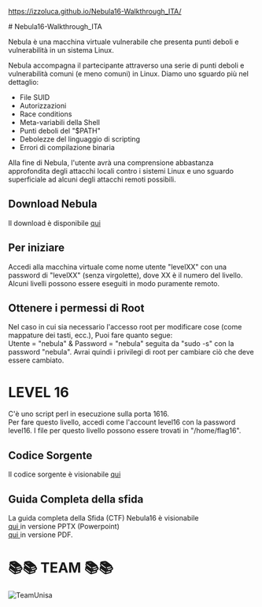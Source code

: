 <p> <a href="https://izzoluca.github.io/Nebula16-Walkthrough_ITA/"> https://izzoluca.github.io/Nebula16-Walkthrough_ITA/ </a>  </p>
# Nebula16-Walkthrough_ITA

<p> Nebula è una macchina virtuale vulnerabile che presenta punti deboli e vulnerabilità in un sistema Linux. </p>

Nebula accompagna il partecipante attraverso una serie di punti deboli e vulnerabilità comuni (e meno comuni) in Linux. Diamo uno sguardo più nel dettaglio:

<ul>
<li>File SUID</li>
<li>Autorizzazioni</li>
<li>Race conditions</li>
<li>Meta-variabili della Shell</li>
<li>Punti deboli del "$PATH"</li>
<li>Debolezze del linguaggio di scripting</li>
<li>Errori di compilazione binaria</li>
</ul>
<p>Alla fine di Nebula, l'utente avrà una comprensione abbastanza approfondita degli attacchi locali contro i sistemi Linux e uno sguardo superficiale ad alcuni degli attacchi remoti possibili.</p>


<h2> Download Nebula </h2>
<p> Il download è disponibile <a href="https://exploit.education/downloads/"> qui </a>  </p>

<h2> Per iniziare </h2>
<p> Accedi alla macchina virtuale come nome utente "levelXX" con una password di "levelXX" (senza virgolette), dove XX è il numero del livello. Alcuni livelli possono essere eseguiti in modo puramente remoto. </p>

<h2> Ottenere i permessi di Root </h2>
<p> Nel caso in cui sia necessario l'accesso root per modificare cose (come mappature dei tasti, ecc.), Puoi fare quanto segue: <br>
Utente = "nebula" & Password = "nebula" seguita da "sudo -s" con la password "nebula". Avrai quindi i privilegi di root per cambiare ciò che deve essere cambiato. </p>


<h1> LEVEL 16 </h1>
<p> C'è uno script perl in esecuzione sulla porta 1616. <br>
Per fare questo livello, accedi come l'account level16 con la password level16. I file per questo livello possono essere trovati in "/home/flag16". </p>

<h2> Codice Sorgente </h2>
<p> Il codice sorgente è visionabile <a href="https://github.com/izzoluca/Nebula16-Walkthrough_ITA/blob/main/script.perl"> qui </a>  </p>

<h2> Guida Completa della sfida </h2>
<p> La guida completa della Sfida (CTF) Nebula16 è visionabile <br> <a href="https://github.com/izzoluca/Nebula16-Walkthrough_ITA/blob/main/Nebula16-WalkthroughITA.pptx"> qui </a> in versione PPTX (Powerpoint) <br> <a href="https://github.com/izzoluca/Nebula16-Walkthrough_ITA/blob/main/Nebula16-WalkthroughITA.pptx"> qui </a> in versione PDF.</p>


<h1>📚📚 TEAM 📚📚</h1>
<img src="https://github.com/izzoluca/Nebula16-Walkthrough_ITA/blob/main/img/TeamUnisa.png" alt="TeamUnisa" >
